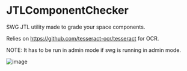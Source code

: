 # JTLComponentChecker

SWG JTL utility made to grade your space components.

Relies on https://github.com/tesseract-ocr/tesseract for OCR.

NOTE: It has to be run in admin mode if swg is running in admin mode. 

![image](https://user-images.githubusercontent.com/5999133/124677857-997b9680-dec1-11eb-9686-f06801b03111.png)
